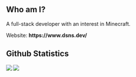 ## Who am I?
<p>A full-stack developer with an interest in Minecraft.</p>
<p>Website: <b>https://www.dsns.dev/</b></p>

## Github Statistics
<img align="left" src="https://github-readme-stats.vercel.app/api/top-langs/?username=dsnsgithub" />
<img align="left" src="https://github-readme-stats.vercel.app/api?username=dsnsgithub&show_icons=true&rank_icon=github" />
